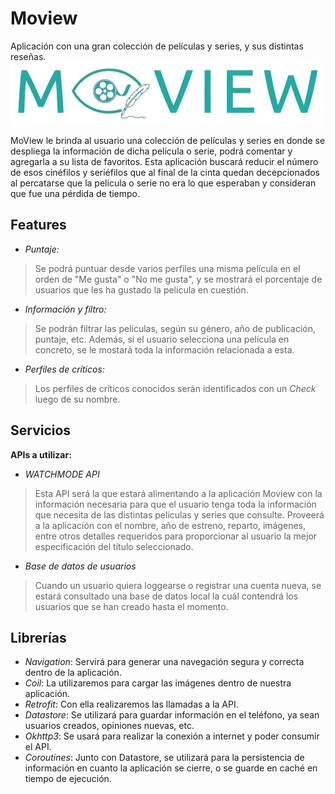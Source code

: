 # Moview
 Aplicación con una gran colección de películas y series, y sus distintas reseñas.
 ![This is an image](https://github.com/eliasalvarado/Moview/blob/main/Moview%20(3).png)

 MoView le brinda al usuario una colección de películas y series en donde se despliega la información de dicha película o serie, podrá comentar y agregarla a su lista de favoritos. Esta aplicación buscará reducir el número de esos cinéfilos y seriéfilos que al final de la cinta quedan decepcionados al percatarse que la película o serie no era lo que esperaban y consideran que fue una pérdida de tiempo.

 ## **Features**
- *Puntaje:*
> Se podrá puntuar desde varios perfiles una misma película en el orden de "Me gusta" o "No me gusta", y se mostrará el porcentaje de usuarios que les ha gustado la película en cuestión.
- *Información y filtro:*
> Se podrán filtrar las películas, según su género, año de publicación, puntaje, etc. Además, si el usuario selecciona una película en concreto, se le mostará toda la información relacionada a esta.
- *Perfiles de críticos:*
> Los perfiles de críticos conocidos serán identificados con un *Check* luego de su nombre.

## **Servicios**
 **APIs a utilizar:**
- *WATCHMODE API*
> Esta API será la que estará alimentando a la aplicación Moview con la información necesaria para que el usuario tenga 
> toda la información que necesita de las distintas películas y series que consulte. Proveerá a la aplicación con el nombre, año de estreno, reparto,
> imágenes, entre otros detalles requeridos para proporcionar al usuario la mejor especificación del título seleccionado.
- *Base de datos de usuarios*
> Cuando un usuario quiera loggearse o registrar una cuenta nueva, se estará consultado una base de datos local la cuál contendrá los usuarios que se han creado hasta el momento.
## **Librerías**
* _Navigation_: Servirá para generar una navegación segura y correcta dentro de la aplicación. 
* _Coil_: La utilizaremos para cargar las imágenes dentro de nuestra aplicación. 
* _Retrofit_: Con ella realizaremos las llamadas a la API. 
* _Datastore_: Se utilizará para guardar información en el teléfono, ya sean usuarios creados, opiniones nuevas, etc.
* _Okhttp3_: Se usará para realizar la conexión a internet y poder consumir el API.
* _Coroutines_: Junto con Datastore, se utilizará para la persistencia de información en cuanto la aplicación se cierre, o se guarde en caché en tiempo de ejecución.

